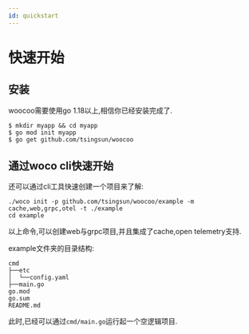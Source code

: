 ```yaml
---
id: quickstart
---
```


# 快速开始

## 安装

woocoo需要使用go 1.18以上,相信你已经安装完成了.

```shell
$ mkdir myapp && cd myapp
$ go mod init myapp
$ go get github.com/tsingsun/woocoo

```

## 通过woco cli快速开始

还可以通过cli工具快速创建一个项目来了解:

```
./woco init -p github.com/tsingsun/woocoo/example -m cache,web,grpc,otel -t ./example
cd example
```

以上命令,可以创建web与grpc项目,并且集成了cache,open telemetry支持.

example文件夹的目录结构:

```console
cmd
├──etc
│  └──config.yaml
├──main.go
go.mod
go.sum
README.md
```
此时,已经可以通过`cmd/main.go`运行起一个空逻辑项目.
